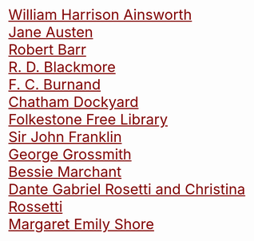 <style>
    .clearfix::after {content: ""; clear: both; display: table;}
    .thumb {float:left; margin:0 18px 0 6px; width:100%; width:100%; max-width:150px; box-shadow: 0 4px 8px 0 rgba(0, 0, 0, 0.2), 0 6px 20px 0 rgba(0, 0, 0, 0.19); border:1px solid #aaa; margin-bottom: 24px;}
    p {font-size: 1.5rem;}
    a {color: #800000 !important; font-size: 1.2em;}
</style>

<param ve-config title="19th Century Kent">

[William Harrison Ainsworth](19c-ainsworth.biography)  
[Jane Austen](19c-austen-biography)  
[Robert Barr](19c-barr-biography)  
[R. D. Blackmore](alice-lorraine-blackmore)  
[F. C. Burnand](19c-burnand-biography)  
[Chatham Dockyard](19c-chatham-dockyard)  
[Folkestone Free Library](19c-folkestone-free-library)  
[Sir John Franklin](19c-franklin-biography)  
[George Grossmith](19c-grossmith-biography)  
[Bessie Marchant](19c-marchantb-biography)  
[Dante Gabriel Rosetti and Christina Rossetti](19c-rossetti-biography)  
[Margaret Emily Shore](19c-shore.biography)  
